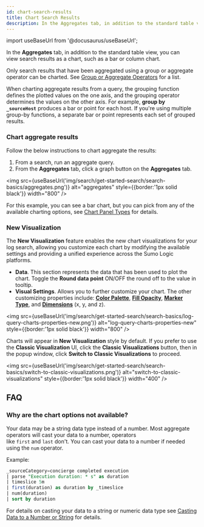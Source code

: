 ```yaml
---
id: chart-search-results
title: Chart Search Results
description: In the Aggregates tab, in addition to the standard table view, you can view search results as a chart, such as a bar or column chart.
---
```

import useBaseUrl from '@docusaurus/useBaseUrl';

In the **Aggregates** tab, in addition to the standard table view, you can view search results as a chart, such as a bar or column chart.

Only search results that have been aggregated using a group or aggregate operator can be charted. See [Group or Aggregate Operators](/docs/search/search-query-language/group-aggregate-operators) for a list. 

When charting aggregate results from a query, the grouping function defines the plotted values on the one axis, and the grouping operator determines the values on the other axis. For example, **group by `_sourceHost`** produces a bar or point for each host. If you're using
multiple group-by functions, a separate bar or point represents each set of grouped results.

### Chart aggregate results

Follow the below instructions to chart aggregate the results:

1. From a search, run an aggregate query.
1. From the **Aggregates** tab, click a graph button on the **Aggregates** tab.

<img src={useBaseUrl('img/search/get-started-search/search-basics/aggregates.png')} alt="aggregates" style={{border:'1px solid black'}} width="800" />

For this example, you can see a bar chart, but you can pick from any of the available charting options, see [Chart Panel Types](/docs/dashboards/panels) for details.

### New Visualization

The **New Visualization** feature enables the new chart visualizations for your log search, allowing you customize each chart by modifying the available settings and providing a unified experience across the Sumo Logic platforms.

* **Data**. This section represents the data that has been used to plot the chart. Toggle the **Round data point** ON/OFF the round off to the value in tooltip.
* **Visual Settings**. Allows you to further customize your chart. The other customizing properties include: [**Color Palette**](/docs/dashboards/panels/modify-chart/#modifydisplay-settings), [**Fill Opacity**](/docs/dashboards/panels/modify-chart/#modifydisplay-settings), [**Marker Type**](/docs/dashboards/panels/modify-chart/#modifydisplay-settings), and [**Dimensions**](/docs/dashboards/panels/modify-chart/#modifychart-axes) (x, y, and z).

<img src={useBaseUrl('img/search/get-started-search/search-basics/log-query-charts-properties-new.png')} alt="log-query-charts-properties-new" style={{border:'1px solid black'}} width="800" />

Charts will appear in **New Visualization** style by default. If you prefer to use the **Classic Visualization** UI, click the **Classic Visualizations** button, then in the popup window, click **Switch to Classic Visualizations** to proceed.  

<img src={useBaseUrl('img/search/get-started-search/search-basics/switch-to-classic-visualizations.png')} alt="switch-to-classic-visualizations" style={{border:'1px solid black'}} width="400" />

## FAQ

### Why are the chart options not available?

Your data may be a string data type instead of a number. Most aggregate operators will cast your data to a number, operators like `first` and `last` don't. You can cast your data to a number if needed using the `num` operator.

Example:

```sql
_sourceCategory=concierge completed execution
| parse "Execution duration: * s" as duration
| timeslice 5m
| first(duration) as duration by _timeslice
| num(duration)
| sort by duration
```

For details on casting your data to a string or numeric data type see [Casting Data to a Number or String](/docs/search/search-query-language/search-operators/manually-cast-data-string-number) for details.
